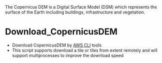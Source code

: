 The Copernicus DEM is a Digital Surface Model (DSM) which represents the surface of the Earth including buildings, infrastructure and vegetation. 
# Download_CopernicusDEM
- Download CopernicusDEM by [AWS CLI](https://aws.amazon.com/cn/cli/) tools
- This script supports download a tile or tiles from extent remotely and will support multiprocesses to improve the download speed

